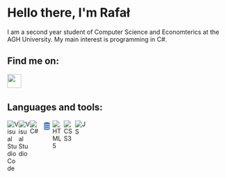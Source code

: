 # Hello there, I'm Rafał  

I am a second year student of Computer Science and Economterics at the AGH University. 
My main interest is programming in C#.

## Find me on: 

<img height="32" width="32" src="https://upload.wikimedia.org/wikipedia/commons/thumb/c/ca/LinkedIn_logo_initials.png/800px-LinkedIn_logo_initials.png" />

## Languages and tools:

<img align="left" alt="Visual Studio Code" width="26px" src="https://cdn.jsdelivr.net/gh/devicons/devicon/icons/vscode/vscode-original.svg" />
<img align="left" width="26" alt ="Visual Studio" src="https://upload.wikimedia.org/wikipedia/commons/thumb/5/59/Visual_Studio_Icon_2019.svg/768px-Visual_Studio_Icon_2019.svg.png?20210214224138"/>
<img align="left" width="26" alt ="C#" src="https://iconape.com/wp-content/png_logo_vector/c.png" />
<img align="left" alt="SQL" width="26px" src="https://raw.githubusercontent.com/github/explore/80688e429a7d4ef2fca1e82350fe8e3517d3494d/topics/sql/sql.png"/>
<img align="left" alt="HTML5" width="26px" src="https://cdn.jsdelivr.net/gh/devicons/devicon/icons/html5/html5-original.svg" />
<img align="left" alt="CSS3" width="26px" src="https://cdn.jsdelivr.net/gh/devicons/devicon/icons/css3/css3-original.svg" />
<img align="left" alt="JS" width="26px" src="https://cdn.jsdelivr.net/gh/devicons/devicon/icons/javascript/javascript-original.svg" />



